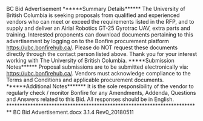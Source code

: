 BC Bid Advertisement
\*\*\*\*\*\*Summary Details\*\*\*\*\*\*
The University of British Columbia is seeking proposals from qualified and experienced vendors who can meet or exceed
the requirements listed in the RFP, and to supply and deliver an Airial Robotics GT\-25 Gyrotrac UAV, extra parts and
training.
Interested proponents can download documents pertaining to this advertisement by logging on to the Bonfire procurement
platform https://ubc.bonfirehub.ca/. Please do NOT request these documents directly through the contact person listed
above.
Thank you for your interest working with The University of British Columbia.
\*\*\*\*\*Submission Notes\*\*\*\*\*\*
Proposal submissions are to be submitted electronically via: https://ubc.bonfirehub.ca/.
Vendors must acknowledge compliance to the Terms and Conditions and applicable procurement documents.
\*\*\*\*\*\*Additional Notes\*\*\*\*\*\*\*
It is the sole responsibility of the vendor to regularly check / monitor Bonfire for any Amendments, Addenda, Questions
and Answers related to this Bid.
All responses should be in English.
\*\*\*\*\*\*\*\*\*\*\*\*\*\*\*\*\*\*\*\*\*\*\*\*\*\*\*\*\*\*\*\*\*\*\*\*\*\*\*\*\*\*\*\*\*\*\*\*\*\*\*\*\*\*\*\*\*\*\*\*\*\*\*\*\*\*\*\*\*\*\*\*\*
BC Bid Advertisement.docx
3\.1\.4
Rev0\_20180511

